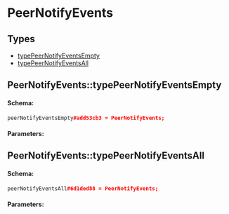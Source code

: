 # PeerNotifyEvents

## Types

* [typePeerNotifyEventsEmpty](#peernotifyeventstypepeernotifyeventsempty)
* [typePeerNotifyEventsAll](#peernotifyeventstypepeernotifyeventsall)

## PeerNotifyEvents::typePeerNotifyEventsEmpty

#### Schema:

```c++
peerNotifyEventsEmpty#add53cb3 = PeerNotifyEvents;
```

#### Parameters:


## PeerNotifyEvents::typePeerNotifyEventsAll

#### Schema:

```c++
peerNotifyEventsAll#6d1ded88 = PeerNotifyEvents;
```

#### Parameters:


